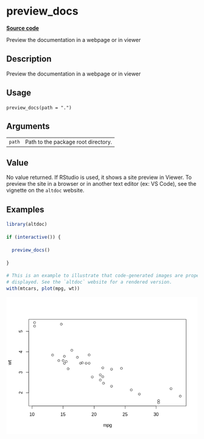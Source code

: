 
# preview_docs

[**Source code**](https://github.com/etiennebacher/altdoc/tree/main/R/preview_docs.R#L20)

Preview the documentation in a webpage or in viewer

## Description

Preview the documentation in a webpage or in viewer

## Usage

<pre><code class='language-R'>preview_docs(path = ".")
</code></pre>

## Arguments

<table>
<tr>
<td style="white-space: nowrap; font-family: monospace; vertical-align: top">
<code id="preview_docs_:_path">path</code>
</td>
<td>
Path to the package root directory.
</td>
</tr>
</table>

## Value

No value returned. If RStudio is used, it shows a site preview in
Viewer. To preview the site in a browser or in another text editor (ex:
VS Code), see the vignette on the <code>altdoc</code> website.

## Examples

``` r
library(altdoc)

if (interactive()) {

  preview_docs()

}

# This is an example to illustrate that code-generated images are properly
# displayed. See the `altdoc` website for a rendered version.
with(mtcars, plot(mpg, wt))
```

![](man/preview_docs.markdown_strict_files/figure-markdown_strict/unnamed-chunk-1-1.png)

